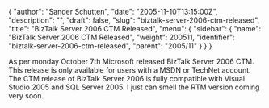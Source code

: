 {
  "author": "Sander Schutten",
  "date": "2005-11-10T13:15:00Z",
  "description": "",
  "draft": false,
  "slug": "biztalk-server-2006-ctm-released",
  "title": "BizTalk Server 2006 CTM Released",
  "menu": {
    "sidebar": {
      "name": "BizTalk Server 2006 CTM Released",
      "weight": 200511,
      "identifier": "biztalk-server-2006-ctm-released",
      "parent": "2005/11"
    }
  }
}


As per monday October 7th Microsoft released BizTalk Server 2006 CTM. This release is only available for users with a MSDN or TechNet account. The CTM release of BizTalk Server 2006 is fully compatible with Visual Studio 2005 and SQL Server 2005. I just can smell the RTM version coming very soon.

